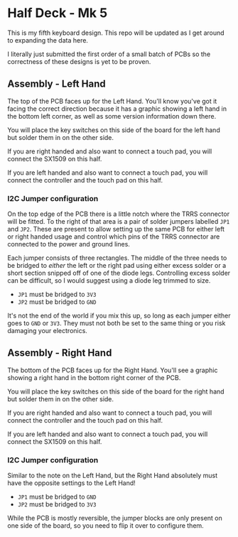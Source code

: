 # Half Deck - Mk 5

This is my fifth keyboard design.  This repo will be updated as I get around to expanding
the data here.

I literally just submitted the first order of a small batch of PCBs so the correctness
of these designs is yet to be proven.

## Assembly - Left Hand

The top of the PCB faces up for the Left Hand.  You'll know you've got it facing the
correct direction because it has a graphic showing a left hand in the bottom left
corner, as well as some version information down there.

You will place the key switches on this side of the board for the left hand but
solder them in on the other side.

If you are right handed and also want to connect a touch pad, you will connect
the SX1509 on this half.

If you are left handed and also want to connect a touch pad, you will connect
the controller and the touch pad on this half.

### I2C Jumper configuration

On the top edge of the PCB there is a little notch where the TRRS connector
will be fitted.  To the right of that area is a pair of solder jumpers labelled
`JP1` and `JP2`.  These are present to allow setting up the same PCB for either
left or right handed usage and control which pins of the TRRS connector are
connected to the power and ground lines.

Each jumper consists of three rectangles.  The middle of the three needs to
be bridged to *either* the left or the right pad using either excess solder
or a short section snipped off of one of the diode legs.  Controlling excess
solder can be difficult, so I would suggest using a diode leg trimmed to size.

* `JP1` must be bridged to `3V3`
* `JP2` must be bridged to `GND`

It's not the end of the world if you mix this up, so long as each jumper either
goes to `GND` or `3V3`.  They must not both be set to the same thing or you
risk damaging your electronics.

## Assembly - Right Hand

The bottom of the PCB faces up for the Right Hand.  You'll see a graphic
showing a right hand in the bottom right corner of the PCB.

You will place the key switches on this side of the board for the right hand
but solder them in on the other side.

If you are right handed and also want to connect a touch pad, you will connect
the controller and the touch pad on this half.

If you are left handed and also want to connect a touch pad, you will connect
the SX1509 on this half.

### I2C Jumper configuration

Similar to the note on the Left Hand, but the Right Hand absolutely must have
the opposite settings to the Left Hand!

* `JP1` must be bridged to `GND`
* `JP2` must be bridged to `3V3`

While the PCB is mostly reversible, the jumper blocks are only present on
one side of the board, so you need to flip it over to configure them.

